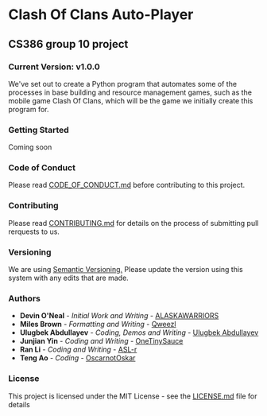 # Clash Of Clans Auto-Player

## CS386 group 10 project

### Current Version: v1.0.0

We've set out to create a Python program that automates some of the processes in base building and resource management games, such as the mobile game Clash Of Clans, which will be the game we initially create this program for.

### Getting Started 

Coming soon

### Code of Conduct

Please read [CODE_OF_CONDUCT.md](https://github.com/OneTinySauce/Clash-Of-Clans-Auto-Player/blob/main/CODE_OF_CONDUCT.md) before contributing to this project.

### Contributing

Please read [CONTRIBUTING.md](https://github.com/OneTinySauce/Clash-Of-Clans-Auto-Player/blob/main/CONTRIBUTING.md) for details on the process of submitting pull rerquests to us.

### Versioning

We are using [Semantic Versioning.](https://semver.org/) Please update the version using this system with any edits that are made.

### Authors

* **Devin O'Neal** - _Initial Work and Writing_ - [ALASKAWARRIORS](https://github.com/ALASKAWARRIORS)
* **Miles Brown** - _Formatting and Writing_ - [Qweezl](https://github.com/Qweezl)
* **Ulugbek Abdullayev** - _Coding, Demos and Writing_ - [Ulugbek Abdullayev](https://github.com/Ulugbek1024)
* **Junjian Yin** - _Coding and Writing_ - [OneTinySauce](https://github.com/OneTinySauce)
* **Ran Li** - _Coding and Writing_ - [ASL-r](https://github.com/ASL-r)
* **Teng Ao** - _Coding_ - [OscarnotOskar](https://github.com/OscarnotOskar)

### License 

This project is licensed under the MIT License - see the [LICENSE.md](https://github.com/OneTinySauce/Clash-Of-Clans-Auto-Player/blob/main/LICENSE.md) file for details
